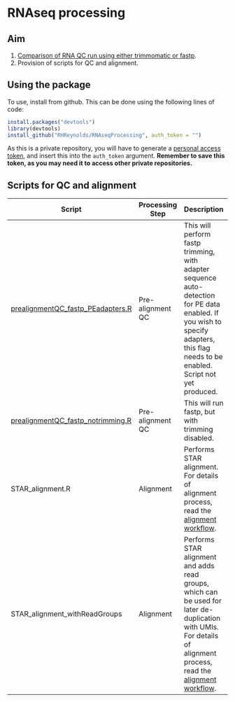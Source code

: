 # RNAseq processing

## Aim
1. [Comparison of RNA QC run using either trimmomatic or fastp](Comparison_Trimmomatic_Fastp/Comparison.md).
2. Provision of scripts for QC and alignment.

## Using the package
To use, install from github. This can be done using the following lines of code:

``` r
install.packages("devtools")
library(devtools)
install_github("RHReynolds/RNAseqProcessing", auth_token = "")
```

As this is a private repository, you will have to generate a [personal access token](https://help.github.com/en/articles/creating-a-personal-access-token-for-the-command-line), and insert this into the ```auth_token``` argument. **Remember to save this token, as you may need it to access other private repositories.**

## Scripts for QC and alignment

 Script | Processing Step | Description | Author(s)
 ------ | --------------- | ----------- | ---------
 [prealignmentQC_fastp_PEadapters.R](QC_RNAseq_samples/prealignmentQC_fastp_PEadapters.R) | Pre-alignment QC | This will perform fastp trimming, with adapter sequence auto-detection for PE data enabled. If you wish to specify adapters, this flag needs to be enabled. Script not yet produced. | DZ, KD & RHR
 [prealignmentQC_fastp_notrimming.R](QC_RNAseq_samples/prealignmentQC_fastp_notrimming.R) | Pre-alignment QC | This will run fastp, but with trimming disabled. | DZ, KD & RHR
 STAR_alignment.R | Alignment | Performs STAR alignment. For details of alignment process, read the [alignment workflow](alignment/alignment_workflow.md). | DZ
 STAR_alignment_withReadGroups | Alignment | Performs STAR alignment and adds read groups, which can be used for later de-duplication with UMIs. For details of alignment process, read the [alignment workflow](alignment/alignment_workflow.md). | RHR
